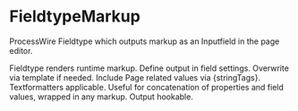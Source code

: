 FieldtypeMarkup
===============

ProcessWire Fieldtype which outputs markup as an Inputfield in the page editor.

Fieldtype renders runtime markup. Define output in field settings. Overwrite via template if needed. Include Page related values via {stringTags}. Textformatters applicable. Useful for concatenation of properties and field values, wrapped in any markup. Output hookable.